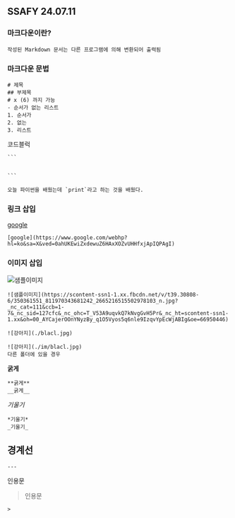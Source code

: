 ## SSAFY 24.07.11
### 마크다운이란?
``` 
작성된 Markdown 문서는 다른 프로그램에 의해 변환되어 출력됨
```
### 마크다운 문법
```
# 제목
## 부제목
# x (6) 까지 가능
- 순서가 없는 리스트
1. 순서가
2. 없는
3. 리스트
```
코드블럭
````
```


```

오늘 파이썬을 배웠는데 `print`라고 하는 것을 배웠다.
````
### 링크 삽입
[google](https://www.google.com/webhp?hl=ko&sa=X&ved=0ahUKEwiZxdewuZ6HAxXOZvUHHfxjApIQPAgI)
```
[google](https://www.google.com/webhp?hl=ko&sa=X&ved=0ahUKEwiZxdewuZ6HAxXOZvUHHfxjApIQPAgI)
```
### 이미지 삽입

![샘플이미지](https://scontent-ssn1-1.xx.fbcdn.net/v/t39.30808-6/350361551_811970343681242_2665216515502978103_n.jpg?_nc_cat=111&ccb=1-7&_nc_sid=127cfc&_nc_ohc=T_V53A9uqvkQ7kNvgGvH5Pr&_nc_ht=scontent-ssn1-1.xx&oh=00_AYCajerOOnYNyzBy_q1O5Vyos5q6nle9IzqvYpEcWjABIg&oe=66950446)
```
![샘플이미지](https://scontent-ssn1-1.xx.fbcdn.net/v/t39.30808-6/350361551_811970343681242_2665216515502978103_n.jpg?_nc_cat=111&ccb=1-7&_nc_sid=127cfc&_nc_ohc=T_V53A9uqvkQ7kNvgGvH5Pr&_nc_ht=scontent-ssn1-1.xx&oh=00_AYCajerOOnYNyzBy_q1O5Vyos5q6nle9IzqvYpEcWjABIg&oe=66950446)
```
```
![강아지](./blacl.jpg)

![강아지](./im/blacl.jpg)
다른 폴더에 있을 경우
```
**굵게**
```
**굵게**
__굵게__
```
*기울기*
```
*기울기*
_기울기_
```
경계선
---
```
---
```
인용문
> 인용문
```
>
```
